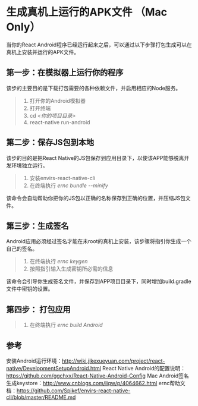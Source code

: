 # 生成真机上运行的APK文件 （Mac Only）

当你的React Android程序已经运行起来之后，可以通过以下步骤打包生成可以在真机上安装并运行的APK文件。

## 第一步：在模拟器上运行你的程序
该步的主要目的是下载打包需要的各种依赖文件，并启用相应的Node服务。

> 1. 打开你的Android模拟器
> 2. 打开终端
> 3. cd *<你的项目目录>*
> 4. react-native run-android

## 第二步：保存JS包到本地
该步的目的是把React Native的JS包保存到应用目录下，以使该APP能够脱离开发环境独立运行。

> 1. 安装envirs-react-native-cli
> 2. 在终端执行 *ernc bundle --minify*

该命令会自动帮助你把你的JS包以正确的名称保存到正确的位置，并压缩JS包文件。

## 第三步：生成签名
Android应用必须经过签名才能在未root的真机上安装，该步骤将指引你生成一个自己的签名。

> 1. 在终端执行 *ernc keygen*
> 2. 按照指引输入生成密钥所必需的信息

该命令会引导你生成签名文件，并保存到APP项目目录下，同时增加build.gradle文件中密钥的设置。

## 第四步： 打包应用
> 1. 在终端执行 *ernc build Android*

## 参考

安装Android运行环境：http://wiki.jikexueyuan.com/project/react-native/DevelopmentSetupAndroid.html
React Native Android的配置说明：https://github.com/ggchxx/React-Native-Android-Config
Mac Android签名生成keystore：http://www.cnblogs.com/liqw/p/4064662.html
ernc帮助文档：https://github.com/Spikef/envirs-react-native-cli/blob/master/README.md